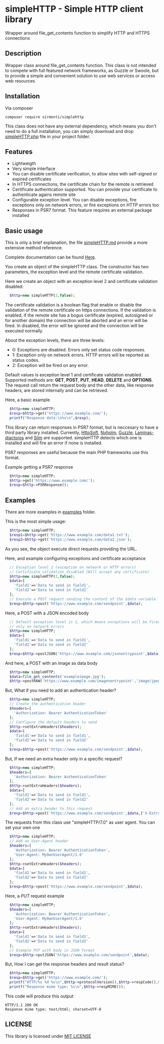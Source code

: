 # simpleHTTP - Simple HTTP client library
Wrapper around file_get_contents function to simplify HTTP and HTTPS connections

## Description
Wrapper class around file_get_contents function. This class is not intended
to compete with full featured network frameworks, as Guzzle or Swoole, but to
provide a simple and convenient solution to use web services or access web resources

## Installation
Via composer
```console
composer require sirmonti/simplehttp
```
This class does not have any external dependency, which means you don't need to
do a full installation, you can simply download and drop
[simpleHTTP.php](https://raw.githubusercontent.com/sirmonti/simpleHTTP/main/src/simpleHTTP.php)
file in your project folder.

## Features
- Lightweigth
- Very simple interface
- You can disable certificate verification, to allow sites with self-signed or expired certificates
- In HTTPS connections, the certificate chain for the remote is retrieved
- Certificate authentication supported. You can provide your
  certificate to authenticate agains remote site
- Configurable exception level. You can disable exceptions, fire exceptions only
  on network errors, or fire exceptions on HTTP errors too
- Responses in PSR7 format. This feature requires an external package installed

## Basic usage

This is only a brief explanation, the file [simpleHTTP.md](simpleHTTP.md) provide
a more extensive method reference.

Complete documentation can be found [Here](https://sirmonti.github.io/simpleHTTP/).

You create an object of the simpleHTTP class. The constructor has two parameters,
the exception level and the remote certificate validation.

Here we create an object with an exception level 2 and certificate validation disabled:

```php
  $http=new simpleHTTP(2,false);
```
The certificate validation is a boolean flag that enable or disable the validation
of the remote certificate on https connections. If the validation is enabled, if the
remote site has a bogus certificate (expired, autosigned or for another domain)
the connection will be aborted and an error will be fired. In disabled, the
error will be ignored and the connection will be executed normally.

About the exception levels, there are three levels:

- 0: Exceptions are disabled. Errors only set status code responses.
- 1: Exception only on network errors. HTTP errors will be reported as status codes.
- 2: Exception will be fired on any error.

Default values is exception level 1 and certificate validation enabled.
Supported methods are: **GET**, **POST**, **PUT**, **HEAD**, **DELETE**
and **OPTIONS**. The request call return the request body and the other
data, like response headers, are stored internally and can be retrieved.

Here, a basic example
```php
  $http=new simpleHTTP;
  $resp=$http->get('https://www.example.com/');
  printf("Response data:\n%s\n",$resp);
```
This library can return responses in PSR7 format, but is neccesary to have a
third party library installed. Currently, [HttpSoft](https://github.com/httpsoft/http-message),
[Nyholm](https://github.com/nyholm/psr7), [Guzzle](https://github.com/guzzle/psr7/),
[Laminas-diactoros](https://github.com/laminas/laminas-diactoros) and
[Slim](https://github.com/slimphp/Slim-Psr7) are supported. simpleHTTP detects
which one is installed and will fire an error if none is installed.

PSR7 responses are useful because the main PHP frameworks use this format.

Example getting a PSR7 response
```php
  $http=new simpleHTTP;
  $http->get('https://www.example.com/');
  $resp=$http->PSRResponse();
```
## Examples
There are more examples in [examples](examples) folder.

This is the most simple usage:
```php
  $http=new simpleHTTP;
  $resp1=$http->get('https://www.example.com/data1.txt');
  $resp2=$http->get('https://www.example.com/data2.json');
```
As you see, the object execute direct requests providing the URL.

Here, and example configuring exceptions and certificate acceptance
```php
  // Exception level 2 (exception on network or HTTP errors)
  // Certificate validation disabled (Will accept any certificate)
  $http=new simpleHTTP(2,false);
  $data=[
    'field1'=>'Data to send in field1',
    'field2'=>'Data to send in field2'
  ];
  // Execute a POST request sending the content of the $data variable
  $resp=$http->post('https://www.example.com/sendpoint',$data);
```

Here, a POST with a JSON encoded body
```php
  // Default exception level is 1, which means exceptions will be fired
  // only on network errors
  $http=new simpleHTTP;
  $data=[
    'field1'=>'Data to send in field1',
    'field2'=>'Data to send in field2'
  ];
  $resp=$http->postJSON('https://www.example.com/jsonentrypoint',$data);
```

And here, a POST with an image as data body
```php
  $http=new simpleHTTP;
  $data=file_get_contents('exampleimage.jpg');
  $http->postRAW('https://www.example.com/imagenentrypoint','image/jpeg',$data);
```
But, What if you need to add an authentication header?
```php
  $http=new simpleHTTP;
  // Create the authentication header
  $headers=[
    'Authorization: Bearer AuthenticationToken'
  ];
  // Configure the default headers to send
  $http->setExtraHeaders($headers);
  $data=[
    'field1'=>'Data to send in field1',
    'field2'=>'Data to send in field2'
  ];
  $resp=$http->post('https://www.example.com/sendpoint',$data);
```
But, If we need an extra header only in a specific request?
```php
  $http=new simpleHTTP;
  $headers=[
    'Authorization: Bearer AuthenticationToken'
  ];
  $http->setExtraHeaders($headers);
  $data=[
    'field1'=>'Data to send in field1',
    'field2'=>'Data to send in field2'
  ];
  // Add an extra header to this request
  $resp=$http->post('https://www.example.com/sendpoint',$data,['X-Extra-Header: Data']);
```
The requests from this class use "simpleHTTP/7.0" as user agent. You can set
your own one
```php
  $http=new simpleHTTP;
  // Add an User-Agent header
  $headers=[
    'Authorization: Bearer AuthenticationToken',
    'User-Agent: MyOwnUserAgent/1.0'
  ];
  $http->setExtraHeaders($headers);
  $data=[
    'field1'=>'Data to send in field1',
    'field2'=>'Data to send in field2'
  ];
  $resp=$http->post('https://www.example.com/sendpoint',$data);
```
Here, a *PUT* request example
```php
  $http=new simpleHTTP;
  $headers=[
    'Authorization: Bearer AuthenticationToken',
    'User-Agent: MyOwnUserAgent/1.0'
  ];
  $http->setExtraHeaders($headers);
  $data=[
    'field1'=>'Data to send in field1',
    'field2'=>'Data to send in field2'
  ];
  // Example PUT with body in JSON format
  $resp=$http->putJSON('https://www.example.com/sendpoint',$data);
```
But, How I can get the response headers and result status?
```php
  $http=new simpleHTTP;
  $resp=$http->get('https://www.example.com/');
  printf("HTTP/%s %d %s\n",$http->protocolVersion(),$http->respCode(),$http->respStatus());
  printf("Response mime type: %s\n",$http->respMIME());
```
This code will produce this output
```
HTTP/1.1 200 OK
Response mime type: text/html; charset=UTF-8
```

## LICENSE

This library is licensed under [MIT LICENSE](LICENSE)
